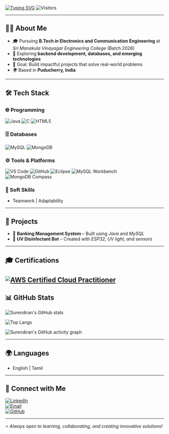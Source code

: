 [![Typing SVG](https://readme-typing-svg.demolab.com?font=Fira+Code&size=24&pause=1000&color=00C4FF&width=435&lines=Hi%2C+I'm+Surendiran+S;Aspiring+Software+Developer;Java+%7C+Databases+%7C+Backend+Enthusiast)](https://git.io/typing-svg)
![Visitors](https://visitor-badge.laobi.icu/badge?page_id=Surey05)


---

## 👨‍💻 About Me
- 🎓 Pursuing **B.Tech in Electronics and Communication Engineering** at *Sri Manakula Vinayagar Engineering College* (Batch 2026)  
- 🌱 Exploring **backend development, databases, and emerging technologies**  
- 🎯 Goal: Build impactful projects that solve real-world problems  
- 🌍 Based in **Puducherry, India**  

---

## 🛠️ Tech Stack

### 🌐 Programming  
![Java](https://img.shields.io/badge/Java-ED8B00?style=for-the-badge&logo=openjdk&logoColor=white) 
![C](https://img.shields.io/badge/C-00599C?style=for-the-badge&logo=c&logoColor=white) 
![HTML5](https://img.shields.io/badge/HTML5-E34F26?style=for-the-badge&logo=html5&logoColor=white)  

### 🗄️ Databases  
![MySQL](https://img.shields.io/badge/MySQL-4479A1?style=for-the-badge&logo=mysql&logoColor=white) 
![MongoDB](https://img.shields.io/badge/MongoDB-4EA94B?style=for-the-badge&logo=mongodb&logoColor=white)  

### ⚙️ Tools & Platforms  
![VS Code](https://img.shields.io/badge/VS%20Code-007ACC?style=for-the-badge&logo=visualstudiocode&logoColor=white) 
![GitHub](https://img.shields.io/badge/GitHub-181717?style=for-the-badge&logo=github&logoColor=white) 
![Eclipse](https://img.shields.io/badge/Eclipse-2C2255?style=for-the-badge&logo=eclipse&logoColor=white) 
![MySQL Workbench](https://img.shields.io/badge/MySQL%20Workbench-00758F?style=for-the-badge&logo=mysql&logoColor=white) 
![MongoDB Compass](https://img.shields.io/badge/MongoDB%20Compass-4EA94B?style=for-the-badge&logo=mongodb&logoColor=white)  

### 🤝 Soft Skills  
- Teamwork | Adaptability  

---

## 📂 Projects
- 🏦 **Banking Management System** – Built using *Java* and *MySQL*  
- 🤖 **UV Disinfectant Bot** – Created with *ESP32, UV light, and sensors*  

---
## 🎓 Certifications  

[![AWS Certified Cloud Practitioner](https://images.credly.com/size/110x110/images/2e6b4a8f-b4b2-4b7c-9a05-2983a46e2c9c/AWS-Certified-Cloud-Practitioner_badge.png)](https://www.credly.com/badges/6ae47a82-acf1-48ea-9e26-1e80a0814049/public_url)
---

## 📊 GitHub Stats  
![Surendiran's GitHub stats](https://github-readme-stats.vercel.app/api?username=Surey05&show_icons=true&theme=tokyonight)  

![Top Langs](https://github-readme-stats.vercel.app/api/top-langs/?username=Surey05&layout=compact&theme=tokyonight)  

![Surendiran's GitHub activity graph](https://github-readme-activity-graph.vercel.app/graph?username=Surey05&theme=tokyo-night)

---

## 🌍 Languages
- English | Tamil  

---

## 🔗 Connect with Me
[![LinkedIn](https://img.shields.io/badge/LinkedIn-0077B5?style=for-the-badge&logo=linkedin&logoColor=white)](https://www.linkedin.com/in/surendiran-tech)  
[![Email](https://img.shields.io/badge/Email-D14836?style=for-the-badge&logo=gmail&logoColor=white)](mailto:surey0501@gmail.com)  
[![GitHub](https://img.shields.io/badge/GitHub-181717?style=for-the-badge&logo=github&logoColor=white)](https://github.com/Surey05)  

---

⭐️ *Always open to learning, collaborating, and creating innovative solutions!*  
